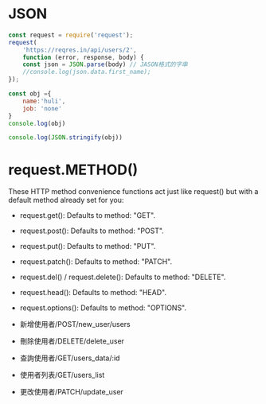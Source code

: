 # JSON
```Javascript
const request = require('request');
request(
    'https://reqres.in/api/users/2', 
    function (error, response, body) {
    const json = JSON.parse(body) // JASON格式的字串
    //console.log(json.data.first_name);
});

const obj ={
    name:'huli',
    job: 'none'
}
console.log(obj)

console.log(JSON.stringify(obj))

```


# request.METHOD()
These HTTP method convenience functions act just like request() but with a default method already set for you:

- request.get(): Defaults to method: "GET".
- request.post(): Defaults to method: "POST".
- request.put(): Defaults to method: "PUT".
- request.patch(): Defaults to method: "PATCH".
- request.del() / request.delete(): Defaults to method: "DELETE".
- request.head(): Defaults to method: "HEAD".
- request.options(): Defaults to method: "OPTIONS".


- 新增使用者/POST/new_user/users
- 刪除使用者/DELETE/delete_user
- 查詢使用者/GET/users_data/:id
- 使用者列表/GET/users_list
- 更改使用者/PATCH/update_user

